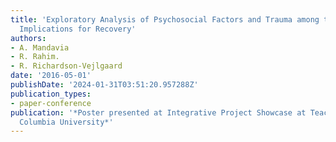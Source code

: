 ```yaml
---
title: 'Exploratory Analysis of Psychosocial Factors and Trauma among the Homeless:
  Implications for Recovery'
authors:
- A. Mandavia
- R. Rahim.
- R. Richardson-Vejlgaard
date: '2016-05-01'
publishDate: '2024-01-31T03:51:20.957288Z'
publication_types:
- paper-conference
publication: '*Poster presented at Integrative Project Showcase at Teachers College,
  Columbia University*'
---
```

